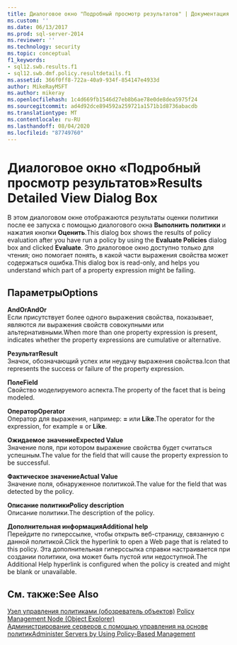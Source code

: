 ```yaml
---
title: Диалоговое окно "Подробный просмотр результатов" | Документация Майкрософт
ms.custom: ''
ms.date: 06/13/2017
ms.prod: sql-server-2014
ms.reviewer: ''
ms.technology: security
ms.topic: conceptual
f1_keywords:
- sql12.swb.results.f1
- sql12.swb.dmf.policy.resultdetails.f1
ms.assetid: 366f0ff8-722a-40a9-934f-854147e4933d
author: MikeRayMSFT
ms.author: mikeray
ms.openlocfilehash: 1c4d669fb1546d27eb8b6ae78e0de8dea5975f24
ms.sourcegitcommit: ad4d92dce894592a259721a1571b1d8736abacdb
ms.translationtype: MT
ms.contentlocale: ru-RU
ms.lasthandoff: 08/04/2020
ms.locfileid: "87749760"
---
```

# <a name="results-detailed-view-dialog-box"></a><span data-ttu-id="675f3-102">Диалоговое окно «Подробный просмотр результатов»</span><span class="sxs-lookup"><span data-stu-id="675f3-102">Results Detailed View Dialog Box</span></span>
  <span data-ttu-id="675f3-103">В этом диалоговом окне отображаются результаты оценки политики после ее запуска с помощью диалогового окна **Выполнить политики** и нажатия кнопки **Оценить**.</span><span class="sxs-lookup"><span data-stu-id="675f3-103">This dialog box shows the results of policy evaluation after you have run a policy by using the **Evaluate Policies** dialog box and clicked **Evaluate**.</span></span> <span data-ttu-id="675f3-104">Это диалоговое окно доступно только для чтения; оно помогает понять, в какой части выражения свойства может содержаться ошибка.</span><span class="sxs-lookup"><span data-stu-id="675f3-104">This dialog box is read-only, and helps you understand which part of a property expression might be failing.</span></span>  
  
## <a name="options"></a><span data-ttu-id="675f3-105">Параметры</span><span class="sxs-lookup"><span data-stu-id="675f3-105">Options</span></span>  
 <span data-ttu-id="675f3-106">**AndOr**</span><span class="sxs-lookup"><span data-stu-id="675f3-106">**AndOr**</span></span>  
 <span data-ttu-id="675f3-107">Если присутствует более одного выражения свойства, показывает, являются ли выражения свойств совокупными или альтернативными.</span><span class="sxs-lookup"><span data-stu-id="675f3-107">When more than one property expression is present, indicates whether the property expressions are cumulative or alternative.</span></span>  
  
 <span data-ttu-id="675f3-108">**Результат**</span><span class="sxs-lookup"><span data-stu-id="675f3-108">**Result**</span></span>  
 <span data-ttu-id="675f3-109">Значок, обозначающий успех или неудачу выражения свойства.</span><span class="sxs-lookup"><span data-stu-id="675f3-109">Icon that represents the success or failure of the property expression.</span></span>  
  
 <span data-ttu-id="675f3-110">**Поле**</span><span class="sxs-lookup"><span data-stu-id="675f3-110">**Field**</span></span>  
 <span data-ttu-id="675f3-111">Свойство моделируемого аспекта.</span><span class="sxs-lookup"><span data-stu-id="675f3-111">The property of the facet that is being modeled.</span></span>  
  
 <span data-ttu-id="675f3-112">**Оператор**</span><span class="sxs-lookup"><span data-stu-id="675f3-112">**Operator**</span></span>  
 <span data-ttu-id="675f3-113">Оператор для выражения, например: **=** или **Like**.</span><span class="sxs-lookup"><span data-stu-id="675f3-113">The operator for the expression, for example **=** or **Like**.</span></span>  
  
 <span data-ttu-id="675f3-114">**Ожидаемое значение**</span><span class="sxs-lookup"><span data-stu-id="675f3-114">**Expected Value**</span></span>  
 <span data-ttu-id="675f3-115">Значение поля, при котором выражение свойства будет считаться успешным.</span><span class="sxs-lookup"><span data-stu-id="675f3-115">The value for the field that will cause the property expression to be successful.</span></span>  
  
 <span data-ttu-id="675f3-116">**Фактическое значение**</span><span class="sxs-lookup"><span data-stu-id="675f3-116">**Actual Value**</span></span>  
 <span data-ttu-id="675f3-117">Значение поля, обнаруженное политикой.</span><span class="sxs-lookup"><span data-stu-id="675f3-117">The value for the field that was detected by the policy.</span></span>  
  
 <span data-ttu-id="675f3-118">**Описание политики**</span><span class="sxs-lookup"><span data-stu-id="675f3-118">**Policy description**</span></span>  
 <span data-ttu-id="675f3-119">Описание политики.</span><span class="sxs-lookup"><span data-stu-id="675f3-119">The description of the policy.</span></span>  
  
 <span data-ttu-id="675f3-120">**Дополнительная информация**</span><span class="sxs-lookup"><span data-stu-id="675f3-120">**Additional help**</span></span>  
 <span data-ttu-id="675f3-121">Перейдите по гиперссылке, чтобы открыть веб-страницу, связанную с данной политикой.</span><span class="sxs-lookup"><span data-stu-id="675f3-121">Click the hyperlink to open a Web page that is related to this policy.</span></span> <span data-ttu-id="675f3-122">Эта дополнительная гиперссылка справки настраивается при создании политики, она может быть пустой или недоступной.</span><span class="sxs-lookup"><span data-stu-id="675f3-122">The Additional Help hyperlink is configured when the policy is created and might be blank or unavailable.</span></span>  
  
## <a name="see-also"></a><span data-ttu-id="675f3-123">См. также:</span><span class="sxs-lookup"><span data-stu-id="675f3-123">See Also</span></span>  
 <span data-ttu-id="675f3-124">[Узел управления политиками (обозреватель объектов)](../../ssms/object/object-explorer.md) </span><span class="sxs-lookup"><span data-stu-id="675f3-124">[Policy Management Node &#40;Object Explorer&#41;](../../ssms/object/object-explorer.md) </span></span>  
 [<span data-ttu-id="675f3-125">Администрирование серверов с помощью управления на основе политик</span><span class="sxs-lookup"><span data-stu-id="675f3-125">Administer Servers by Using Policy-Based Management</span></span>](administer-servers-by-using-policy-based-management.md)  
  
  
